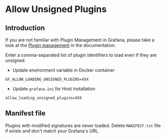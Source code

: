 # Allow Unsigned Plugins

## Introduction

If you are not familiar with Plugin Management in Grafana, please take a look at the [Plugin management](https://grafana.com/docs/grafana/latest/administration/plugin-management/) in the documentation.

Enter a comma-separated list of plugin identifiers to load even if they are unsigned.

- Update environment variable in Docker container

```
GF_ALLOW_LOADING_UNSIGNED_PLUGINS=XXX
```

- Update `grafana.ini` for Host installation

```
allow_loading_unsigned_plugins=XXX
```

## Manifest file

Plugins with modified signatures are never loaded. Delete `MANIFEST.txt` file if exists and don't match your Grafana's URL.

